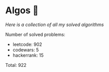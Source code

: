 # Algos 🏯

_Here is a collection of all my solved algorithms_

Number of solved problems:
- leetcode: 902
- codewars: 5
- hackerrank: 15

Total: 922
